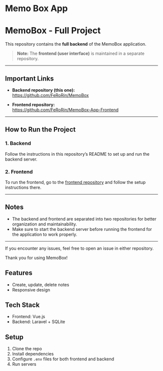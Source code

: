 # Memo Box App


# MemoBox - Full Project

This repository contains the **full backend** of the MemoBox application.

> **Note:** The **frontend (user interface)** is maintained in a separate repository.

---

## Important Links

- **Backend repository (this one):**  
  https://github.com/FeRoRin/MemoBox

- **Frontend repository:**  
  https://github.com/FeRoRin/MemoBox-App-Frontend

---

## How to Run the Project

### 1. Backend

Follow the instructions in this repository’s README to set up and run the backend server.

### 2. Frontend

To run the frontend, go to the [frontend repository](https://github.com/FeRoRin/MemoBox-App-Frontend) and follow the setup instructions there.

---

## Notes

- The backend and frontend are separated into two repositories for better organization and maintainability.
- Make sure to start the backend server before running the frontend for the application to work properly.

---

If you encounter any issues, feel free to open an issue in either repository.

Thank you for using MemoBox!


## Features
- Create, update, delete notes
- Responsive design

## Tech Stack
- Frontend: Vue.js
- Backend: Laravel + SQLite

## Setup
1. Clone the repo
2. Install dependencies
3. Configure `.env` files for both frontend and backend
4. Run servers
